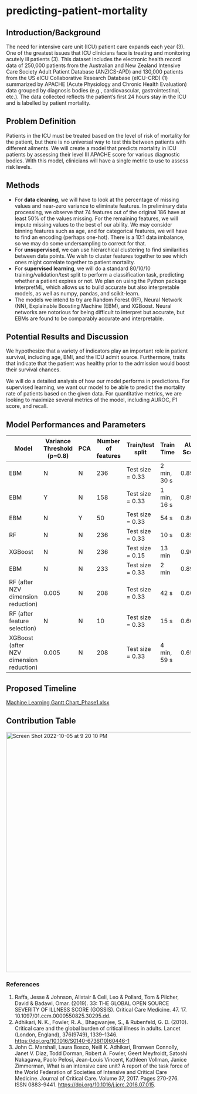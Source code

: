 # predicting-patient-mortality

## Introduction/Background 
The need for intensive care unit (ICU) patient care expands each year (3). One of the greatest issues that ICU clinicians face is treating and monitoring acutely ill patients (3). This dataset includes the electronic health record data of 250,000 patients from the Australian and New Zealand Intensive Care Society Adult Patient Database (ANZICS-APD) and 130,000 patients from the US eICU Collaborative Research Database (eICU-CRD) (1) summarized by APACHE (Acute Physiology and Chronic Health Evaluation) data grouped by diagnosis bodies (e.g., cardiovascular, gastrointestinal, etc.). The data collected reflects the patient’s first 24 hours stay in the ICU and is labelled by patient mortality. 
## Problem Definition
Patients in the ICU must be treated based on the level of risk of mortality for the patient, but there is no universal way to test this between patients with different ailments. We will create a model that predicts mortality in ICU patients by assessing their level III APACHE score for various diagnostic bodies. With this model, clinicians will have a single metric to use to assess risk levels. 
## Methods 
- For **data cleaning**, we will have to look at the percentage of missing values and near-zero variance to eliminate features. In preliminary data processing, we observe that 74 features out of the original 186 have at least 50% of the values missing. For the remaining features, we will impute missing values to the best of our ability. We may consider binning features such as age, and for categorical features, we will have to find an encoding (perhaps one-hot). There is a 10:1 data imbalance, so we may do some undersampling to correct for that.   
- For **unsupervised**, we can use hierarchical clustering to find similarities between data points. We wish to cluster features together to see which ones might correlate together to patient mortality.  
- For **supervised learning**, we will do a standard 80/10/10 training/validation/test split to perform a classification task, predicting whether a patient expires or not. We plan on using the Python package InterpretML, which allows us to build accurate but also interpretable models, as well as numpy, pandas, and scikit-learn. 
- The models we intend to try are Random Forest (RF), Neural Network (NN), Explainable Boosting Machine (EBM), and XGBoost. Neural networks are notorious for being difficult to interpret but accurate, but EBMs are found to be comparably accurate and interpretable. 

## Potential Results and Discussion 
We hypothesize that a variety of indicators play an important role in patient survival, including age, BMI, and the ICU admit source. Furthermore, traits that indicate that the patient was healthy prior to the admission would boost their survival chances. 

We will do a detailed analysis of how our model performs in predictions. For supervised learning, we want our model to be able to predict the mortality rate of patients based on the given data. For quantitative metrics, we are looking to maximize several metrics of the model, including AUROC, F1 score, and recall.  

## Model Performances and Parameters
| Model         | Variance Threshold (p=0.8)| PCA | Number of features | Train/test split | Train Time | AUC Score | Accuracy |
| ------------- | ------------- | ------------- | ------------- | ------------- | ------------- | ------------- | ------------- |
| EBM           | N  | N | 236  | Test size = 0.33 | 2 min, 30 s  | 0.8962  | --  |
| EBM           | Y | N  | 158  | Test size = 0.33  | 1 min, 16 s  | 0.8920  | --- |
| EBM           | N  | Y | 50  | Test size = 0.33   |54 s | 0.8691  | ---  |
| RF            | N  | N  | 236 | Test size = 0.33  | 10 s  | 0.8500 | ---  |
| XGBoost       | N  | N  | 236  | Test size = 0.15  | 13 min  | 0.9000  | --- |
| EBM           | N  | N | 233 | Test size = 0.33 | 2 min  | 0.8939| ---|
| RF (after NZV dimension reduction) | 0.005  | N  | 208  | Test size = 0.33  | 42 s  | 0.6098 | 0.9300  |
| RF (after feature selection)| N  | N  | 10  | Test size = 0.33  | 15 s  | 0.6058 | 0.9200  |
| XGBoost (after NZV dimension reduction)| 0.005 | N  | 208  | Test size = 0.33  | 4 min, 59 s | 0.6598 | 0.9269  |


## Proposed Timeline
[Machine Learning Gantt Chart_Phase1.xlsx](https://github.com/cheryl-hwang/predicting-patient-mortality/files/9730315/Machine.Learning.Gantt.Chart_Phase1.xlsx)


## Contribution Table
<img width="653" alt="Screen Shot 2022-10-05 at 9 20 10 PM" src="https://user-images.githubusercontent.com/115046770/194192815-c4be91dc-0f74-4568-a799-bc9ff1cac4f1.png">


### References 
1. Raffa, Jesse & Johnson, Alistair & Celi, Leo & Pollard, Tom & Pilcher, David & Badawi, Omar. (2019). 33: THE GLOBAL OPEN SOURCE SEVERITY OF ILLNESS SCORE (GOSSIS). Critical Care Medicine. 47. 17. 10.1097/01.ccm.0000550825.30295.dd. 
2. Adhikari, N. K., Fowler, R. A., Bhagwanjee, S., & Rubenfeld, G. D. (2010). Critical care and the global burden of critical illness in adults. Lancet (London, England), 376(9749), 1339–1346. https://doi.org/10.1016/S0140-6736(10)60446-1 
3. John C. Marshall, Laura Bosco, Neill K. Adhikari, Bronwen Connolly, Janet V. Diaz, Todd Dorman, Robert A. Fowler, Geert Meyfroidt, Satoshi Nakagawa, Paolo Pelosi, Jean-Louis Vincent, Kathleen Vollman, Janice Zimmerman, What is an intensive care unit? A report of the task force of the World Federation of Societies of Intensive and Critical Care Medicine. Journal of Critical Care. Volume 37, 2017. Pages 270-276. ISSN 0883-9441. https://doi.org/10.1016/j.jcrc.2016.07.015. 
